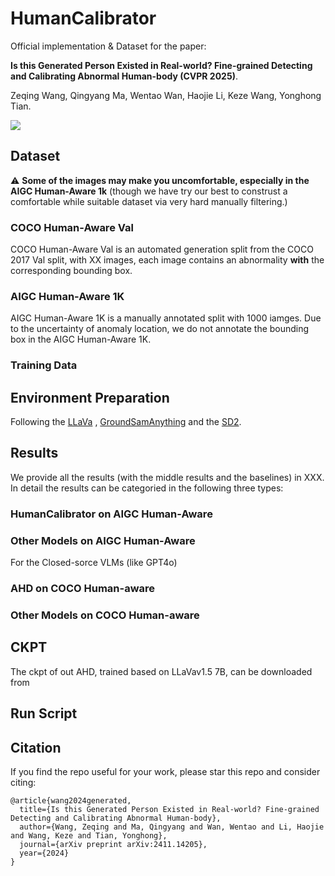 # HumanCalibrator
Official implementation & Dataset for the paper:

**Is this Generated Person Existed in Real-world? Fine-grained Detecting and Calibrating Abnormal Human-body (CVPR 2025)**.

Zeqing Wang, Qingyang Ma, Wentao Wan, Haojie Li, Keze Wang, Yonghong Tian.

<a href='https://arxiv.org/abs/2411.14205'><img src='https://img.shields.io/badge/arXiv-2411.14205-red'></a> 

## Dataset
⚠️ **Some of the images may make you uncomfortable,  especially in the AIGC Human-Aware 1k** (though we have try our best to construst a comfortable while suitable dataset via very hard manually filtering.)

### COCO Human-Aware Val
COCO Human-Aware Val is an automated generation split from the COCO 2017 Val split, with XX images, each image contains an  abnormality **with** the corresponding bounding box.

### AIGC Human-Aware 1K
AIGC Human-Aware 1K is a manually annotated split with 1000 iamges. Due to the uncertainty of anomaly location, we do not annotate the bounding box in the AIGC Human-Aware 1K.


### Training Data


## Environment Preparation
Following the [LLaVa](https://github.com/haotian-liu/LLaVA) , [GroundSamAnything](https://github.com/IDEA-Research/Grounded-Segment-Anything) and the [SD2](https://huggingface.co/stabilityai/stable-diffusion-2).


## Results
We provide all the results (with the middle results and the baselines) in XXX. In detail the results can be categoried in the following three types:

### HumanCalibrator on AIGC Human-Aware
### Other Models on AIGC Human-Aware
For the Closed-sorce VLMs (like GPT4o)


### AHD on COCO Human-aware
### Other Models on COCO Human-aware


## CKPT
The ckpt of out AHD, trained based on LLaVav1.5 7B, can be downloaded from

## Run Script


## **Citation**

If you find the repo useful for your work, please star this repo and consider citing:

```
@article{wang2024generated,
  title={Is this Generated Person Existed in Real-world? Fine-grained Detecting and Calibrating Abnormal Human-body},
  author={Wang, Zeqing and Ma, Qingyang and Wan, Wentao and Li, Haojie and Wang, Keze and Tian, Yonghong},
  journal={arXiv preprint arXiv:2411.14205},
  year={2024}
}
```